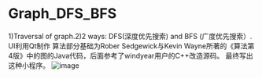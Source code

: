 # Graph_DFS_BFS
1)Traversal of graph.2)2 ways: DFS(深度优先搜索) and BFS (广度优先搜索）.
UI利用Qt制作
算法部分基础为Rober Sedgewick与Kevin Wayne所著的《算法第4版》中的图的Java代码，后面参考了windyear用户的C++改造源码。
最终写出这种小程序。
![image](https://github.com/Tomlk/Graph_DFS_BFS/images/img1.png)

